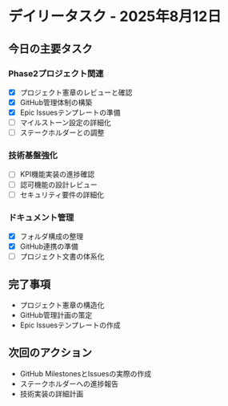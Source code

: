 # デイリータスク - 2025年8月12日

## 今日の主要タスク

### Phase2プロジェクト関連
- [x] プロジェクト憲章のレビューと確認
- [x] GitHub管理体制の構築
- [x] Epic Issuesテンプレートの準備
- [ ] マイルストーン設定の詳細化
- [ ] ステークホルダーとの調整

### 技術基盤強化
- [ ] KPI機能実装の進捗確認
- [ ] 認可機能の設計レビュー
- [ ] セキュリティ要件の詳細化

### ドキュメント管理
- [x] フォルダ構成の整理
- [x] GitHub連携の準備
- [ ] プロジェクト文書の体系化

## 完了事項
- プロジェクト憲章の構造化
- GitHub管理計画の策定
- Epic Issuesテンプレートの作成

## 次回のアクション
- GitHub MilestonesとIssuesの実際の作成
- ステークホルダーへの進捗報告
- 技術実装の詳細計画